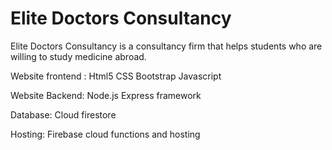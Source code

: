 # Elite Doctors Consultancy

Elite Doctors Consultancy is a consultancy firm that helps students who are willing to study medicine abroad.

Website frontend :
Html5
CSS
Bootstrap
Javascript

Website Backend:
Node.js
Express framework

Database:
Cloud firestore

Hosting:
Firebase cloud functions and hosting
